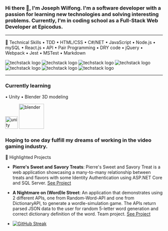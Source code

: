 
### Hi there 👋, I'm Joseph Wilfong. I'm a software developer with a passion for learning new technologies and solving interesting problems. Currently, I'm in coding school as a Full-Stack Web Developer at Epicodus.

---

🔧 Technical Skills
• TDD
• HTML/CSS
• C#/NET
• JavaScript
• Node.js
• mySQL
• React.js
• API
• Pair Programming
• DRY code
• jQuery
• Webpack
• Jest
• MSTest
• Markdown

![techstack logo](https://readme-components.vercel.app/api?component=logo&logo=react&text=true&animation=spin)
![techstack logo](https://readme-components.vercel.app/api?component=logo&logo=javascript&text=true&animation=spin&&fill=58D68D)
![techstack logo](https://readme-components.vercel.app/api?component=logo&logo=csharp&text=true&animation=spin&&fill=CD5C5C)
![techstack logo](https://readme-components.vercel.app/api?component=logo&logo=.net&text=true&animation=spin&&fill=#9FE2BF)
![techstack logo](https://readme-components.vercel.app/api?component=logo&logo=mysql&text=true&animation=spin&&fill=DE3163)
![techstack logo](https://readme-components.vercel.app/api?component=logo&logo=node.js&text=true&animation=spin&&fill=585CD6)
![techstack logo](https://readme-components.vercel.app/api?component=logo&logo=bootstrap&text=true&animation=spin&&fill=CDC80F)

---

### Currently learning
• Unity
• Blender 3D modeling
<div>
<img src="https://cdn.jsdelivr.net/gh/devicons/devicon/icons/unity/unity-original.svg" title="unity" width="40" height="40" />
<img src="https://cdn.jsdelivr.net/gh/devicons/devicon/icons/blender/blender-original-wordmark.svg" title="blender" width="80" height="80" />
</div>
          
### Hoping to one day fulfill my dreams of working in the video gaming industry.

📖 Highlighted Projects
- **Pierre's Sweet and Savory Treats**: Pierre's Sweet and Savory Treat is a web application showcasing a many-to-many relationship between treats and flavors with some Identity Authentication using ASP.NET Core and SQL Server. [See Project](https://github.com/jcarenza67/Pierres-Sweet-and-Savory-Treats.Solution)
- **A Nightmare on (Word)le Street**: An application that demonstrates using 2 different APIs, one from Random-Word-API and one from DictionaryAPI, to generate a wordle-simulation game. The APIs return parsed JSON data to the user for random 5-letter word generation and correct dictionary definition of the word. Team project. [See Project](https://github.com/jcarenza67/wordle-app)

- [![GitHub Streak](https://streak-stats.demolab.com?user=jcarenza67&theme=shades-of-purple&mode=weekly&exclude_days=Sun%2CSat)](https://git.io/streak-stats)
